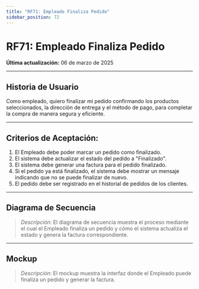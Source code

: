 ```yaml
---
title: "RF71: Empleado Finaliza Pedido"  
sidebar_position: 72
---
```


# RF71: Empleado Finaliza Pedido  

**Última actualización:** 06 de marzo de 2025  

---

## Historia de Usuario  

Como empleado, quiero finalizar mi pedido confirmando los productos seleccionados, la dirección de entrega y el método de pago, para completar la compra de manera segura y eficiente.

---

## **Criterios de Aceptación:**  

1. El Empleado debe poder marcar un pedido como finalizado.  
2. El sistema debe actualizar el estado del pedido a "Finalizado".  
3. El sistema debe generar una factura para el pedido finalizado.  
4. Si el pedido ya está finalizado, el sistema debe mostrar un mensaje indicando que no se puede finalizar de nuevo.  
5. El pedido debe ser registrado en el historial de pedidos de los clientes.  

---

## **Diagrama de Secuencia**  

> *Descripción*: El diagrama de secuencia muestra el proceso mediante el cual el Empleado finaliza un pedido y cómo el sistema actualiza el estado y genera la factura correspondiente.  

---

## **Mockup**  

> *Descripción*: El mockup muestra la interfaz donde el Empleado puede finaliza un pedido y generar la factura.  
